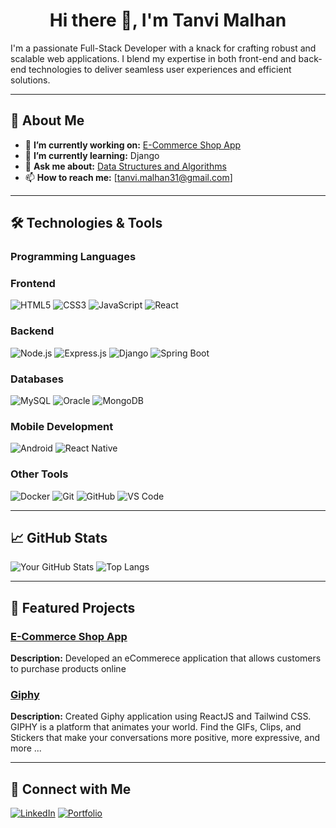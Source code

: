 # <h1 align="center">Hi there 👋, I'm Tanvi Malhan</h1>

I'm a passionate Full-Stack Developer with a knack for crafting robust and scalable web applications. I blend my expertise in both front-end and back-end technologies to deliver seamless user experiences and efficient solutions.

---

## 🚀 About Me

- 🔭 **I’m currently working on:** [E-Commerce Shop App](https://e-commerce-shop-app-five.vercel.app/)
- 🌱 **I’m currently learning:** Django
- 💬 **Ask me about:** [Data Structures and Algorithms](https://leetcode.com/u/tanvi31/)
- 📫 **How to reach me:** [tanvi.malhan31@gmail.com]

---

## 🛠️ Technologies & Tools

### Programming Languages

### Frontend
![HTML5](https://img.shields.io/badge/HTML5-E34F26?style=for-the-badge&logo=html5&logoColor=white)
![CSS3](https://img.shields.io/badge/CSS3-1572B6?style=for-the-badge&logo=css3&logoColor=white)
![JavaScript](https://img.shields.io/badge/JavaScript-F7DF1E?style=for-the-badge&logo=javascript&logoColor=black)
![React](https://img.shields.io/badge/React-61DAFB?style=for-the-badge&logo=react&logoColor=black)

### Backend
![Node.js](https://img.shields.io/badge/Node.js-339933?style=for-the-badge&logo=node.js&logoColor=white)
![Express.js](https://img.shields.io/badge/Express.js-000000?style=for-the-badge&logo=express&logoColor=white)
![Django](https://img.shields.io/badge/Django-092E20?style=for-the-badge&logo=django&logoColor=white)
![Spring Boot](https://img.shields.io/badge/Spring_Boot-339933?style=for-the-badge&logo=Spring_Boot&logoColor=white)

### Databases
![MySQL](https://img.shields.io/badge/MySQL-4479A1?style=for-the-badge&logo=mysql&logoColor=white)
![Oracle](https://img.shields.io/badge/Oracle-9F1D35?style=for-the-badge&logo=oracle&logoColor=white)
![MongoDB](https://img.shields.io/badge/MongoDB-47A248?style=for-the-badge&logo=mongodb&logoColor=white)

### Mobile Development
![Android](https://img.shields.io/badge/Android-092E20?style=for-the-badge&logo=Andoid&logoColor=white)
![React Native](https://img.shields.io/badge/React_Native-61DAFB?style=for-the-badge&logo=React_Native&logoColor=white)

### Other Tools
![Docker](https://img.shields.io/badge/Docker-2496ED?style=for-the-badge&logo=docker&logoColor=white)
![Git](https://img.shields.io/badge/Git-F05032?style=for-the-badge&logo=git&logoColor=white)
![GitHub](https://img.shields.io/badge/GitHub-181717?style=for-the-badge&logo=github)
![VS Code](https://img.shields.io/badge/VS_Code-007ACC?style=for-the-badge&logo=visual-studio-code&logoColor=white)

---

## 📈 GitHub Stats

![Your GitHub Stats](https://github-readme-stats.vercel.app/api?username=tanvi31&show_icons=true&hide_border=true&theme=radical)
![Top Langs](https://github-readme-stats.vercel.app/api/top-langs/?username=tanvi31&layout=compact&hide_border=true&theme=radical)

---

## 📂 Featured Projects

### [E-Commerce Shop App](https://e-commerce-shop-app-five.vercel.app/)
**Description:** Developed an eCommerece application that allows customers to purchase products online

### [Giphy](https://giphy-psi.vercel.app/)
**Description:** Created Giphy application using ReactJS and Tailwind CSS. GIPHY is a platform that animates your world. Find the GIFs, Clips, and Stickers that make your conversations more positive, more expressive, and more ...


---

## 🔗 Connect with Me

[![LinkedIn](https://img.shields.io/badge/LinkedIn-0077B5?style=for-the-badge&logo=linkedin&logoColor=white)](https://www.linkedin.com/in/tanvi-malhan-354661142/)
[![Portfolio](https://img.shields.io/badge/Portfolio-000000?style=for-the-badge&logo=firefox&logoColor=white)](https://tanvi31.github.io/tanvi_malhan/)


